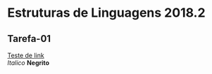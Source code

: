 # Estruturas de Linguagens 2018.2
## Tarefa-01 
[Teste de link](https://drive.google.com/drive/folders/1kO5eejyLzfBbFV9BxWOhnb8dr_6BdpaS)  
*Italico* **Negrito**


